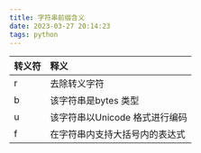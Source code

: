 ```yaml
---
title: 字符串前缀含义
date: 2023-03-27 20:14:23
tags: python
---
```

|转义符|释义|
|:-----|:-----|
|r	|去除转义字符|
|b	|该字符串是bytes 类型|
|u	|该字符串以Unicode 格式进行编码|
|f	|在字符串内支持大括号内的表达式|